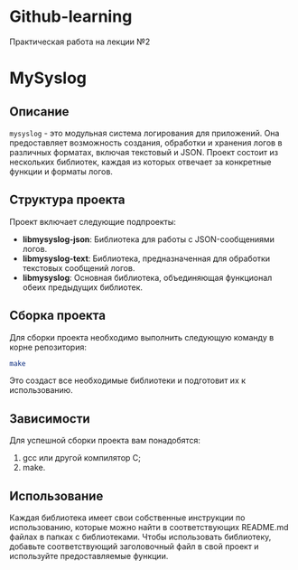 # Github-learning
Практическая работа на лекции №2

# MySyslog
## Описание
`mysyslog` - это модульная система логирования для приложений. Она предоставляет возможность создания, обработки и хранения логов в различных форматах, включая текстовый и JSON. Проект состоит из нескольких библиотек, каждая из которых отвечает за конкретные функции и форматы логов.

## Структура проекта
Проект включает следующие подпроекты:

- **libmysyslog-json**: Библиотека для работы с JSON-сообщениями логов.
- **libmysyslog-text**: Библиотека, предназначенная для обработки текстовых сообщений логов.
- **libmysyslog**: Основная библиотека, объединяющая функционал обеих предыдущих библиотек.

## Сборка проекта
Для сборки проекта необходимо выполнить следующую команду в корне репозитория:
```bash
make
```
Это создаст все необходимые библиотеки и подготовит их к использованию.

## Зависимости
Для успешной сборки проекта вам понадобятся:
1. gcc или другой компилятор C;
2. make.

## Использование
Каждая библиотека имеет свои собственные инструкции по использованию, которые можно найти в соответствующих README.md файлах в папках с библиотеками. Чтобы использовать библиотеку, добавьте соответствующий заголовочный файл в свой проект и используйте предоставляемые функции.
